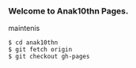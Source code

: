### Welcome to Anak10thn Pages.
maintenis

```
$ cd anak10thn
$ git fetch origin
$ git checkout gh-pages
```
